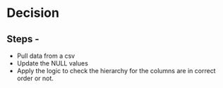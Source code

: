 # Decision

## Steps - 
- Pull data from a csv
- Update the NULL values
- Apply the logic to check the hierarchy for the columns are in correct order or not.
